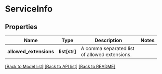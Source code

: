 # ServiceInfo


## Properties
Name | Type | Description | Notes
------------ | ------------- | ------------- | -------------
**allowed_extensions** | **list[str]** | A comma separated list of allowed extensions. | 

[[Back to Model list]](../README.md#documentation-for-models) [[Back to API list]](../README.md#documentation-for-api-endpoints) [[Back to README]](../README.md)



